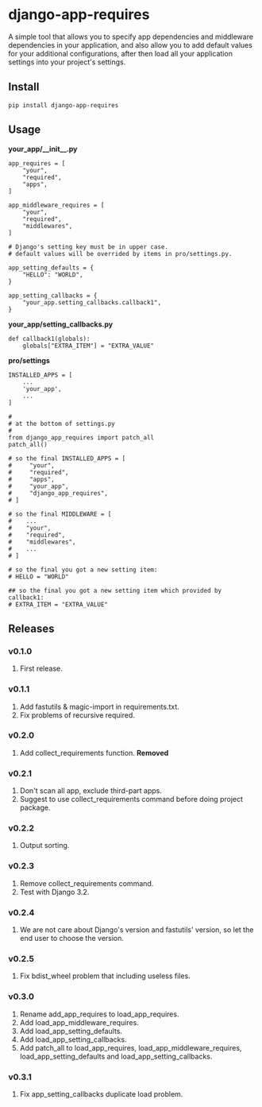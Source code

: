 # django-app-requires

A simple tool that allows you to specify app dependencies and middleware dependencies in your application, and also allow you to add default values for your additional configurations, after then load all your application settings into your project's settings.


## Install

```
pip install django-app-requires
```

## Usage

**your_app/\_\_init\_\_.py**

```
app_requires = [
    "your",
    "required",
    "apps",
]

app_middleware_requires = [
    "your",
    "required",
    "middlewares",
]

# Django's setting key must be in upper case.
# default values will be overrided by items in pro/settings.py.

app_setting_defaults = {
    "HELLO": "WORLD",
}

app_setting_callbacks = {
    "your_app.setting_callbacks.callback1",
}
```

**your_app/setting_callbacks.py**

```
def callback1(globals):
    globals["EXTRA_ITEM"] = "EXTRA_VALUE"
```

**pro/settings**

```
INSTALLED_APPS = [
    ...
    'your_app',
    ...
]

#
# at the bottom of settings.py
#
from django_app_requires import patch_all
patch_all()

# so the final INSTALLED_APPS = [
#     "your",
#     "required",
#     "apps",
#     "your_app",
#     "django_app_requires",
# ]

# so the final MIDDLEWARE = [
#    ...
#    "your",
#    "required",
#    "middlewares",
#    ...
# ]

# so the final you got a new setting item:
# HELLO = "WORLD"

## so the final you got a new setting item which provided by callback1:
# EXTRA_ITEM = "EXTRA_VALUE"
```


## Releases

### v0.1.0

1. First release.

### v0.1.1

1. Add fastutils & magic-import in requirements.txt.
1. Fix problems of recursive required.

### v0.2.0

1. Add collect_requirements function. **Removed**

### v0.2.1

1. Don't scan all app, exclude third-part apps.
2. Suggest to use collect_requirements command before doing project package.

### v0.2.2

1. Output sorting.

### v0.2.3

1. Remove collect_requirements command.
2. Test with Django 3.2.

### v0.2.4

1. We are not care about Django's version and fastutils' version, so let the end user to choose the version.

### v0.2.5

1. Fix bdist_wheel problem that including useless files.


### v0.3.0

1. Rename add_app_requires to load_app_requires.
1. Add load_app_middleware_requires.
1. Add load_app_setting_defaults.
1. Add load_app_setting_callbacks.
1. Add patch_all to load_app_requires, load_app_middleware_requires, load_app_setting_defaults and load_app_setting_callbacks.

### v0.3.1

1. Fix app_setting_callbacks duplicate load problem.
